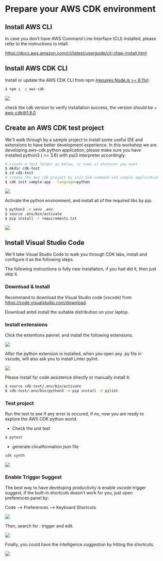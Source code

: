 # Prepare your AWS CDK environment

## Install AWS CLI

In case you don't have AWS Command Line Interface (CLI) installed, please refer to the instructions to intall.

https://docs.aws.amazon.com/cli/latest/userguide/cli-chap-install.html

## Install AWS CDK CLI

Install or update the AWS CDK CLI from npm [(requires Node.js >= 8.11x)](https://nodejs.org/en/download/):

```bash
$ npm i -g aws-cdk
```

![](/Users/yikaikao/git/aws-cdk-python-workshop/Lab1/img/02-cdk-version.png)

check the cdk version to verify installation success, the version should be + aws-cdk@1.8.0

## Create an AWS CDK test project

We'll walk through by a sample project to install some useful IDE and extensions to have better development experience. In this workshop we are developing aws-cdk python application, please make sure you have installed python3 ( >= 3.6) with pip3 interpreter accordingly.

```bash
# create a test folder as below, or name it whatever you want.
$ mkdir cdk-test
$ cd cdk-test
# create the aws cdk project by init sub-command and sample application, specify the language as python
$ cdk init sample-app --language=python
```



![](/Users/yikaikao/git/aws-cdk-python-workshop/Lab1/img/03-init-app.png)



Activate the python environment, and install all of the required libs by pip.

```bash
$ python3 -m venv .env
$ source .env/bin/activate
$ pip install -r requirements.txt
```

![](/Users/yikaikao/git/aws-cdk-python-workshop/Lab1/img/04-pip-install-requirements.png)



## Install Visual Studio Code

We'll take Visual Studio Code to walk you through CDK labs, install and configure it as the following steps.

The following instructions is fully new installation, if you had did it, then just skip it.

### Download & Install

Recommand to download the Visual Studio code (vscode) from https://code.visualstudio.com/download.

Download anbd install the suitable distribution on your laptop.

### Install extensions

Click the extentions pannel, and install the following extensions.

![](/Users/yikaikao/git/aws-cdk-python-workshop/Lab1/img/05-python-extensions.png)

After the python extension is installed, when you open any .py file in vscode,  will also ask you to install Linter pylint. 

![](/Users/yikaikao/git/aws-cdk-python-workshop/Lab1/img/06-linter-pylint.png)

Please install for code assistence directly or manually install it:

```bash
$ source cdk-test/.env/bin/activate                           
$ cdk-test/.env/bin/python3 -m pip install -U pylint
```



### Test project

Run the test to see if any error is occured, if no, now you are ready to explore the AWS CDK python world.

* Check the unit test 

```bash
$ pytest
```

* generate cloudformation json file

```bash
cdk synth
```

![](/Users/yikaikao/git/aws-cdk-python-workshop/Lab1/img/07-cdk-synth.png)



### Enable Trigger Suggest

The best way to have developing productivity is enable vscode trigger suggest, if the built-in shortcuts doesn't work for you, just open preferences panel by: 

 Code --> Preferences --> Keyboard Shortcuts

![](/Users/yikaikao/git/aws-cdk-python-workshop/Lab1/img/08-shortchts.png)

Then, search for : trigger and edit.

![](/Users/yikaikao/git/aws-cdk-python-workshop/Lab1/img/09-newdefinition.png)

Finally, you could have the intelligence suggestion by hitting the shortcuts.

![](/Users/yikaikao/git/aws-cdk-python-workshop/Lab1/img/10-suggest.png)